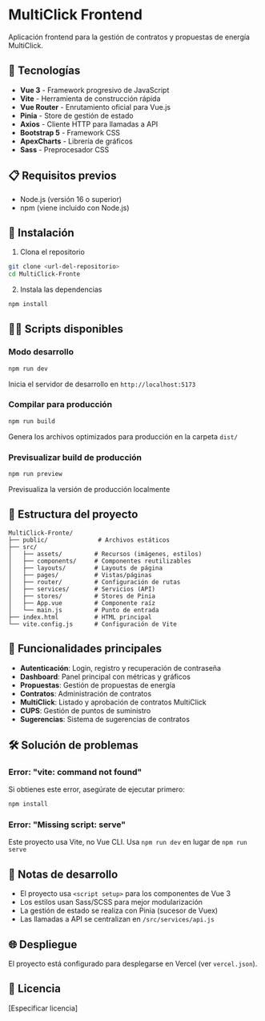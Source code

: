 # MultiClick Frontend

Aplicación frontend para la gestión de contratos y propuestas de energía MultiClick.

## 🚀 Tecnologías

- **Vue 3** - Framework progresivo de JavaScript
- **Vite** - Herramienta de construcción rápida
- **Vue Router** - Enrutamiento oficial para Vue.js
- **Pinia** - Store de gestión de estado
- **Axios** - Cliente HTTP para llamadas a API
- **Bootstrap 5** - Framework CSS
- **ApexCharts** - Librería de gráficos
- **Sass** - Preprocesador CSS

## 📋 Requisitos previos

- Node.js (versión 16 o superior)
- npm (viene incluido con Node.js)

## 🔧 Instalación

1. Clona el repositorio
```bash
git clone <url-del-repositorio>
cd MultiClick-Fronte
```

2. Instala las dependencias
```bash
npm install
```

## 🏃‍♂️ Scripts disponibles

### Modo desarrollo
```bash
npm run dev
```
Inicia el servidor de desarrollo en `http://localhost:5173`

### Compilar para producción
```bash
npm run build
```
Genera los archivos optimizados para producción en la carpeta `dist/`

### Previsualizar build de producción
```bash
npm run preview
```
Previsualiza la versión de producción localmente

## 📁 Estructura del proyecto

```
MultiClick-Fronte/
├── public/              # Archivos estáticos
├── src/
│   ├── assets/         # Recursos (imágenes, estilos)
│   ├── components/     # Componentes reutilizables
│   ├── layouts/        # Layouts de página
│   ├── pages/          # Vistas/páginas
│   ├── router/         # Configuración de rutas
│   ├── services/       # Servicios (API)
│   ├── stores/         # Stores de Pinia
│   ├── App.vue         # Componente raíz
│   └── main.js         # Punto de entrada
├── index.html          # HTML principal
└── vite.config.js      # Configuración de Vite
```

## 🔑 Funcionalidades principales

- **Autenticación**: Login, registro y recuperación de contraseña
- **Dashboard**: Panel principal con métricas y gráficos
- **Propuestas**: Gestión de propuestas de energía
- **Contratos**: Administración de contratos
- **MultiClick**: Listado y aprobación de contratos MultiClick
- **CUPS**: Gestión de puntos de suministro
- **Sugerencias**: Sistema de sugerencias de contratos

## 🛠️ Solución de problemas

### Error: "vite: command not found"
Si obtienes este error, asegúrate de ejecutar primero:
```bash
npm install
```

### Error: "Missing script: serve"
Este proyecto usa Vite, no Vue CLI. Usa `npm run dev` en lugar de `npm run serve`

## 📝 Notas de desarrollo

- El proyecto usa `<script setup>` para los componentes de Vue 3
- Los estilos usan Sass/SCSS para mejor modularización
- La gestión de estado se realiza con Pinia (sucesor de Vuex)
- Las llamadas a API se centralizan en `/src/services/api.js`

## 🌐 Despliegue

El proyecto está configurado para desplegarse en Vercel (ver `vercel.json`).

## 📄 Licencia

[Especificar licencia]
